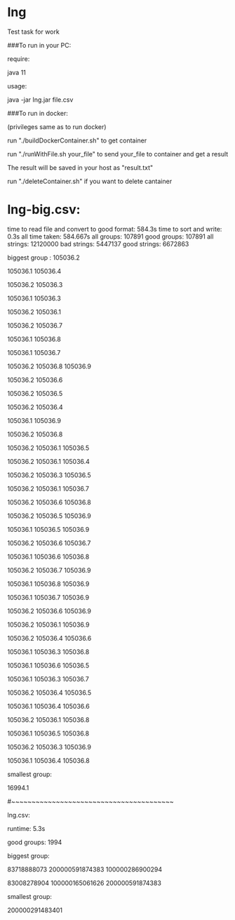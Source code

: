 # Ing
Test task for work

###To run in your PC:

require:

  java 11
  
usage:

java -jar Ing.jar file.csv


###To run in docker:

(privileges same as to run docker)

run "./buildDockerContainer.sh" to get container

run "./runWithFile.sh your_file" to send your_file to container and get a result

The result will be saved in your host as "result.txt"

run "./deleteContainer.sh" if you want to delete cantainer

# lng-big.csv:
time to read file and convert to good format: 584.3s
time to sort and write: 0.3s
all time taken: 584.667s
all groups: 107891
good groups: 107891
all strings: 12120000
bad strings: 5447137
good strings: 6672863

biggest group :
105036.2

105036.1 105036.4

105036.2 105036.3

105036.1 105036.3

105036.2 105036.1

105036.2 105036.7

105036.1 105036.8

105036.1 105036.7

105036.2 105036.8 105036.9

105036.2 105036.6

105036.2 105036.5

105036.2 105036.4

105036.1 105036.9

105036.2 105036.8

105036.2 105036.1 105036.5

105036.2 105036.1 105036.4

105036.2 105036.3 105036.5

105036.2 105036.1 105036.7

105036.2 105036.6 105036.8

105036.2 105036.5 105036.9

105036.1 105036.5 105036.9

105036.2 105036.6 105036.7

105036.1 105036.6 105036.8

105036.2 105036.7 105036.9

105036.1 105036.8 105036.9

105036.1 105036.7 105036.9

105036.2 105036.6 105036.9

105036.2 105036.1 105036.9

105036.2 105036.4 105036.6

105036.1 105036.3 105036.8

105036.1 105036.6 105036.5

105036.1 105036.3 105036.7

105036.2 105036.4 105036.5

105036.1 105036.4 105036.6

105036.2 105036.1 105036.8

105036.1 105036.5 105036.8

105036.2 105036.3 105036.9

105036.1 105036.4 105036.8


smallest group:

16994.1

#~~~~~~~~~~~~~~~~~~~~~~~~~~~~~~~~~~~~~~~~

lng.csv:

runtime: 5.3s

good groups: 1994

biggest group:

83718888073 200000591874383 100000286900294 

83008278904 100000165061626 200000591874383 

smallest group:

200000291483401 

